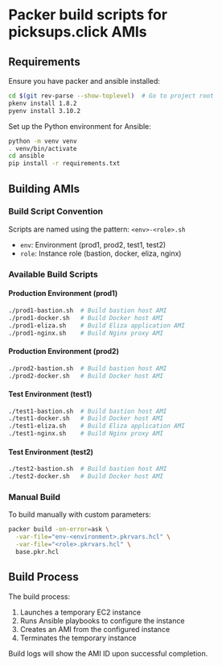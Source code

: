 # Packer build scripts for picksups.click AMIs

## Requirements

Ensure you have packer and ansible installed:

```bash
cd $(git rev-parse --show-toplevel)  # Go to project root
pkenv install 1.8.2
pyenv install 3.10.2
```

Set up the Python environment for Ansible:

```bash
python -m venv venv
. venv/bin/activate
cd ansible
pip install -r requirements.txt
```

## Building AMIs

### Build Script Convention

Scripts are named using the pattern: `<env>-<role>.sh`
- `env`: Environment (prod1, prod2, test1, test2)
- `role`: Instance role (bastion, docker, eliza, nginx)

### Available Build Scripts

#### Production Environment (prod1)
```bash
./prod1-bastion.sh  # Build bastion host AMI
./prod1-docker.sh   # Build Docker host AMI
./prod1-eliza.sh    # Build Eliza application AMI
./prod1-nginx.sh    # Build Nginx proxy AMI
```

#### Production Environment (prod2)
```bash
./prod2-bastion.sh  # Build bastion host AMI
./prod2-docker.sh   # Build Docker host AMI
```

#### Test Environment (test1)
```bash
./test1-bastion.sh  # Build bastion host AMI
./test1-docker.sh   # Build Docker host AMI
./test1-eliza.sh    # Build Eliza application AMI
./test1-nginx.sh    # Build Nginx proxy AMI
```

#### Test Environment (test2)
```bash
./test2-bastion.sh  # Build bastion host AMI
./test2-docker.sh   # Build Docker host AMI
```

### Manual Build

To build manually with custom parameters:

```bash
packer build -on-error=ask \
  -var-file="env-<environment>.pkrvars.hcl" \
  -var-file="<role>.pkrvars.hcl" \
  base.pkr.hcl
```

## Build Process

The build process:
1. Launches a temporary EC2 instance
2. Runs Ansible playbooks to configure the instance
3. Creates an AMI from the configured instance
4. Terminates the temporary instance

Build logs will show the AMI ID upon successful completion.
